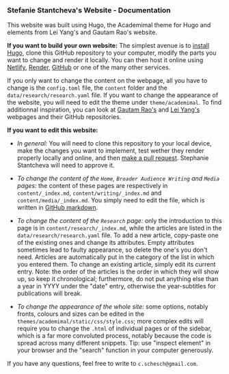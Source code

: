 ### Stefanie Stantcheva's Website - Documentation

This website was built using Hugo, the Academimal theme for Hugo and elements from Lei Yang's and Gautam Rao's website.

**If you want to build your own website:** The simplest avenue is to [install Hugo](https://gohugo.io/getting-started/quick-start/), clone this GitHub repository to your computer, modify the parts you want to change and render it locally. You can then host it online using [Netlify](https://gohugo.io/hosting-and-deployment/hosting-on-netlify/), [Render](https://gohugo.io/hosting-and-deployment/hosting-on-render/), [GitHub](https://gohugo.io/hosting-and-deployment/hosting-on-github/) or one of the many other services.


If you only want to change the content on the webpage, all you have to change is the `config.toml` file, the `content` folder and the `data/research/research.yaml` file. If you want to change the appearance of the website, you will need to edit the theme under `theme/academimal`. To find additionnal inspiration, you can look at [Gautam Rao's](https://gautam-rao.com/) and [Lei Yang's](https://people.csail.mit.edu/leiy/) webpages and their GitHub repositories.


**If you want to edit this website:**

- *In general:* You will need to clone this repository to your local device, make the changes you want to implement, test wether they render properly locally and online, and then [make a pull request](https://help.github.com/en/github/collaborating-with-issues-and-pull-requests/creating-a-pull-request). Stephanie Stantcheva will need to approve it.

- *To change the content of the `Home`, `Broader Audience Writing` and `Media` pages:* the content of these pages are respectively in `content/_index.md`, `content/writing/_index.md` and `content/media/_index.md`. You simply need to edit the file, which is written in [GitHub markdown](https://guides.github.com/features/mastering-markdown/).

- *To change the content of the `Research` page:* only the introduction to this page is in `content/research/_index.md`, while the articles are listed in the  `data/research/research.yaml` file. To add a new article, copy-paste one of the existing ones and change its attributes. Empty attributes sometimes lead to faulty appearance, so delete the one's you don't need. Articles are automatically put in the category of the list in which you entered them. To change an existing article, simply edit its current entry. Note: the order of the articles is the order in which they will show up, so keep it chronological; furthermore, do not put anything else than a year in YYYY under the "date" entry, otherwise the year-subtitles for publications will break.

- *To change the appearance of the whole site:* some options, notably fronts, colours and sizes can be edited in the `themes/academimal/static/css/style.css`; more complex edits will require you to change the `.html` of individual pages or of the sidebar, which is a far more convoluted process, notably because the code is spread across many different snippets. Tip: use "inspect element" in your browser and the "search" function in your computer generously.

If you have any questions, feel free to write to `c.schesch@gmail.com`.